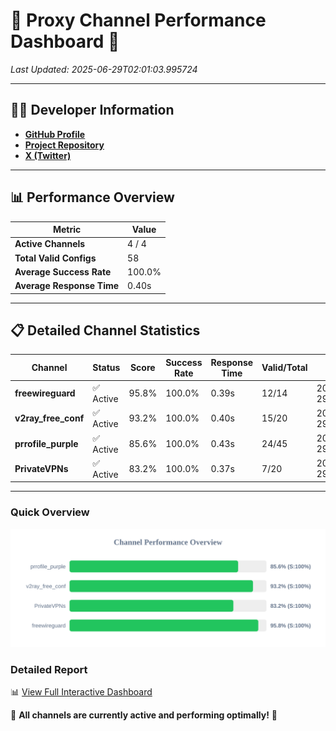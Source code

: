 # 🌟 Proxy Channel Performance Dashboard 🌟

_Last Updated: 2025-06-29T02:01:03.995724_

---

## 👩‍💻 Developer Information

- **[GitHub Profile](https://github.com/4n0nymou3)**  
- **[Project Repository](https://github.com/4n0nymou3/multi-proxy-config-fetcher)**  
- **[X (Twitter)](https://x.com/4n0nymou3)**  

---

## 📊 Performance Overview

| Metric                | Value       |
|-----------------------|-------------|
| **Active Channels**   | 4 / 4       |
| **Total Valid Configs** | 58          |
| **Average Success Rate** | 100.0%      |
| **Average Response Time** | 0.40s       |

---

## 📋 Detailed Channel Statistics

| Channel          | Status     | Score  | Success Rate | Response Time | Valid/Total | Last Success               |
|------------------|------------|--------|--------------|---------------|-------------|----------------------------|
| **freewireguard**  | ✅ Active  | 95.8%  | 100.0% | 0.39s         | 12/14       | 2025-06-29T02:01:03.993971 |
| **v2ray_free_conf**  | ✅ Active  | 93.2%  | 100.0% | 0.40s         | 15/20       | 2025-06-29T02:01:03.168507 |
| **prrofile_purple**  | ✅ Active  | 85.6%  | 100.0% | 0.43s         | 24/45       | 2025-06-29T02:01:02.697726 |
| **PrivateVPNs**  | ✅ Active  | 83.2%  | 100.0% | 0.37s         | 7/20       | 2025-06-29T02:01:03.573685 |

---

### Quick Overview
<div align="center">
  <a href="https://raw.githubusercontent.com/nullluser/NullRepo/refs/heads/main/assets/channel_stats_chart.svg">
    <img src="https://raw.githubusercontent.com/nullluser/NullRepo/refs/heads/main/assets/channel_stats_chart.svg" alt="Source Performance Statistics" width="800">
  </a>
</div>

### Detailed Report
📊 [View Full Interactive Dashboard](https://htmlpreview.github.io/?https://github.com/nullluser/NullRepo/blob/main/assets/performance_report.html)

🎉 **All channels are currently active and performing optimally!** 🎉
